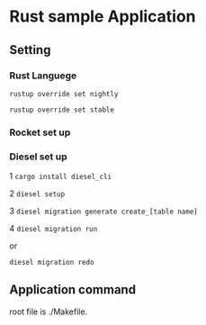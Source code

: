 # Rust sample Application

## Setting

### Rust Languege

`rustup override set nightly`

`rustup override set stable`

### Rocket set up

### Diesel set up

1 `cargo install diesel_cli`

2 `diesel setup`

3 `diesel migration generate create_[table name]`

4 `diesel migration run`

or

`diesel migration redo`

## Application command

root file is ./Makefile.

